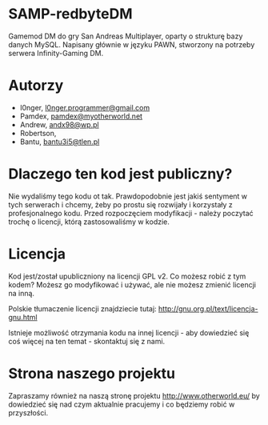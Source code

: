 SAMP-redbyteDM
============
Gamemod DM do gry San Andreas Multiplayer, oparty o strukturę bazy danych MySQL. 
Napisany głównie w języku PAWN, stworzony na potrzeby serwera Infinity-Gaming DM.

Autorzy
============
- l0nger, l0nger.programmer@gmail.com
- Pamdex, pamdex@myotherworld.net
- Andrew, andx98@wp.pl
- Robertson, <do uzupelnienia>
- Bantu, bantu3i5@tlen.pl

Dlaczego ten kod jest publiczny?
============
Nie wydaliśmy tego kodu ot tak. Prawdopodobnie jest jakiś sentyment w tych serwerach i chcemy, żeby po prostu się rozwijały i korzystały z profesjonalnego kodu. Przed rozpoczęciem modyfikacji - należy poczytać trochę o licencji, którą zastosowaliśmy w kodzie.

Licencja
============
Kod jest/został upubliczniony na licencji GPL v2. Co możesz robić z tym kodem? Możesz go modyfikować i używać, ale nie możesz zmienić licencji na inną.

Polskie tłumaczenie licencji znajdziecie tutaj: http://gnu.org.pl/text/licencja-gnu.html


Istnieje możliwość otrzymania kodu na innej licencji - aby dowiedzieć się coś więcej na ten temat - skontaktuj się z nami.


Strona naszego projektu
============
Zapraszamy również na naszą stronę projektu http://www.otherworld.eu/ by dowiedzieć się nad czym aktualnie pracujemy i co będziemy robić w przyszłości.
